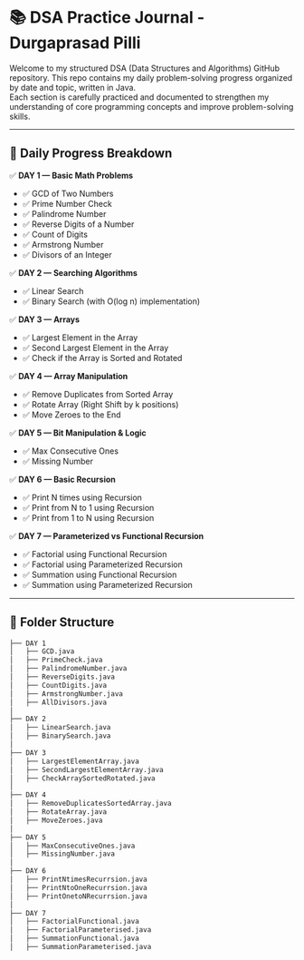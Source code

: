 # 📚 DSA Practice Journal - Durgaprasad Pilli

Welcome to my structured DSA (Data Structures and Algorithms) GitHub repository. This repo contains my daily problem-solving progress organized by date and topic, written in Java.  
Each section is carefully practiced and documented to strengthen my understanding of core programming concepts and improve problem-solving skills.

---

## 📅 Daily Progress Breakdown

✅ **DAY 1 — Basic Math Problems**  
- ✅ GCD of Two Numbers  
- ✅ Prime Number Check  
- ✅ Palindrome Number  
- ✅ Reverse Digits of a Number  
- ✅ Count of Digits  
- ✅ Armstrong Number  
- ✅ Divisors of an Integer  

✅ **DAY 2 — Searching Algorithms**  
- ✅ Linear Search  
- ✅ Binary Search (with O(log n) implementation)  

✅ **DAY 3 — Arrays**  
- ✅ Largest Element in the Array  
- ✅ Second Largest Element in the Array  
- ✅ Check if the Array is Sorted and Rotated  

✅ **DAY 4 — Array Manipulation**  
- ✅ Remove Duplicates from Sorted Array  
- ✅ Rotate Array (Right Shift by k positions)  
- ✅ Move Zeroes to the End

✅ **DAY 5 — Bit Manipulation & Logic**
- ✅ Max Consecutive Ones  
- ✅ Missing Number  

✅ **DAY 6 — Basic Recursion**
- ✅ Print N times using Recursion  
- ✅ Print from N to 1 using Recursion  
- ✅ Print from 1 to N using Recursion  

✅ **DAY 7 — Parameterized vs Functional Recursion**  
- ✅ Factorial using Functional Recursion  
- ✅ Factorial using Parameterized Recursion  
- ✅ Summation using Functional Recursion  
- ✅ Summation using Parameterized Recursion  
---

## 📂 Folder Structure

```bash
├── DAY 1
│   ├── GCD.java
│   ├── PrimeCheck.java
│   ├── PalindromeNumber.java
│   ├── ReverseDigits.java
│   ├── CountDigits.java 
│   ├── ArmstrongNumber.java 
│   ├── AllDivisors.java
│
├── DAY 2
│   ├── LinearSearch.java
│   ├── BinarySearch.java
│
├── DAY 3
│   ├── LargestElementArray.java
│   ├── SecondLargestElementArray.java
│   ├── CheckArraySortedRotated.java
│
├── DAY 4
│   ├── RemoveDuplicatesSortedArray.java
│   ├── RotateArray.java
│   ├── MoveZeroes.java
│
├── DAY 5
│   ├── MaxConsecutiveOnes.java
│   ├── MissingNumber.java
│
├── DAY 6
│   ├── PrintNtimesRecurrsion.java
│   ├── PrintNtoOneRecurrsion.java
│   ├── PrintOnetoNRecurrsion.java
│
├── DAY 7
│   ├── FactorialFunctional.java
│   ├── FactorialParameterised.java
│   ├── SummationFunctional.java
│   ├── SummationParameterised.java
